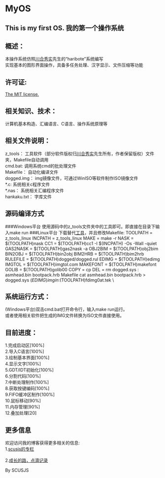 ﻿MyOS
====
This is my first OS. 我的第一个操作系统
------------------------------


概述：
--------
本操作系统仿照[川合秀实](http://hrb.osask.jp/)先生的“haribote”系统编写<br />
实现基本的图形界面操作，具备多任务处理、汉字显示、文件压缩等功能

许可证:
--------
[The MIT license.](http://zh.wikipedia.org/wiki/MIT%E8%A8%B1%E5%8F%AF%E8%AD%89)<br /> 

相关知识、技术：
----------------
计算机基本构造、汇编语言、C语言、操作系统原理等

相关文件说明：
----------------
z_tools：     工具软件（部分软件版权归[川合秀实](http://hrb.osask.jp/)先生所有，作者保留版权）文件夹，Makefile自动调用<br />
cmd.bat:      调用系统cmd的批处理文件<br />
Makefile：    自动化编译文件<br />
dogged.img：  img镜像文件，可通过WinISO等软件制作ISO镜像文件<br />
*.c:          系统相关c程序文件<br />
*.nas：       系统相关汇编程序文件<br />
hankaku.txt： 字库文件<br />

源码编译方式
----------------
###Windows平台
使用源码中的z_tools文件夹中的工具即可。即直接在目录下输入make run
###Linux平台
下载替代[工具](http://hrb.osask.jp/z_tools.tar.bz2)，并且修改Makefile:
	TOOLPATH = z_tools_linux
	INCPATH = z_tools_linux
	MAKE = make -r
	NASK = $(TOOLPATH)nask
	CC1 = $(TOOLPATH)cc1 -I $(INCPATH) -Os -Wall -quiet
	GAS2NASK = $(TOOLPATH)gas2nask -a
	OBJ2BIM = $(TOOLPATH)obj2bim
	BIN2OBJ = $(TOOLPATH)bin2obj
	BIM2HRB = $(TOOLPATH)bim2hrb
	RULEFILE = $(TOOLPATH)dogged/dogged.rul
	EDIMG = $(TOOLPATH)edimg
	IMGTOL = $(TOOLPATH)imgtol.com
	MAKEFONT = $(TOOLPATH)makefont
	GOLIB = $(TOOLPATH)golib00
	COPY = cp
	DEL = rm
	dogged.sys : asmhead.bin bootpack.hrb Makefile
	cat asmhead.bin bootpack.hrb > dogged.sys
	$(EDIMG) imgin:$(TOOLPATH)fdimg0at.tek \
		
系统运行方式：
-----------------
(Windows平台)双击cmd.bat打开命令行，输入make run运行。<br />
或者使用相关软件把生成的IMG文件转换为ISO文件直接使用。

目前进度：
--------------
1.完成启动区[100%]<br />
2.导入C语言[100%]<br />
3.绘制基本界面[100%]<br />
4.显示文字[100%]<br />
5.GDT/IDT初始化[100%]<br />
6.分割代码[100%]<br />
7.中断处理制作[100%]<br />
8.获取按键编码[100%]<br />
9.FIFO缓冲区制作[100%]<br />
10.鼠标移动[90%]<br />
11.内存管理[90%]<br />
12.叠加处理[20]<br />

更多信息
---------
欢迎访问我的博客获得更多相关的信息:<br />
1.[scusjs的专栏](http://blog.csdn.net/scusjs)<br />  
2.[成长的路，点滴记录](http://falcon_s.byethost15.com/)<br />




By SCUSJS



